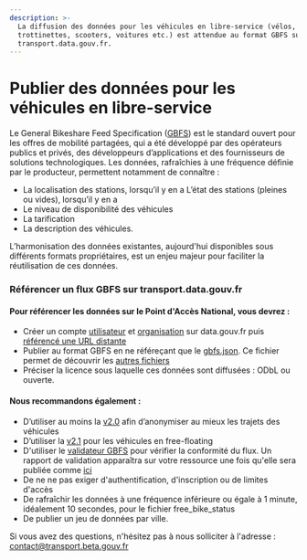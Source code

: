 ```yaml
---
description: >-
  La diffusion des données pour les véhicules en libre-service (vélos,
  trottinettes, scooters, voitures etc.) est attendue au format GBFS sur
  transport.data.gouv.fr.
---
```


# Publier des données pour les véhicules en libre-service

Le General Bikeshare Feed Specification ([GBFS](https://github.com/NABSA/gbfs)) est le standard ouvert pour les offres de mobilité partagées, qui a été développé par des opérateurs publics et privés, des développeurs d’applications et des fournisseurs de solutions technologiques. Les données, rafraîchies à une fréquence définie par le producteur, permettent notamment de connaître :&#x20;

* La localisation des stations, lorsqu’il y en a L’état des stations (pleines ou vides), lorsqu’il y en a&#x20;
* Le niveau de disponibilité des véhicules&#x20;
* La tarification&#x20;
* La description des véhicules. &#x20;

L’harmonisation des données existantes, aujourd'hui disponibles sous différents formats propriétaires, est un enjeu majeur pour faciliter la réutilisation de ces données.

### Référencer un flux GBFS sur transport.data.gouv.fr

#### Pour référencer les données sur le Point d'Accès National, vous devrez :&#x20;

* Créer un compte [utilisateur](https://doc.transport.data.gouv.fr/producteurs/comment-et-pourquoi-les-producteurs-de-donnees-utilisent-ils-le-pan/creer-un-compte-utilisateur-sur-data.gouv.fr) et [organisation](https://doc.transport.data.gouv.fr/producteurs/comment-et-pourquoi-les-producteurs-de-donnees-utilisent-ils-le-pan/creer-une-organisation-sur-data.gouv.fr) sur data.gouv.fr puis [référencé une URL distante ](https://doc.transport.data.gouv.fr/producteurs/comment-et-pourquoi-les-producteurs-de-donnees-utilisent-ils-le-pan/publier-un-jeu-de-donnees/1.-methode-transport.data.gouv.fr)
* Publier au format GBFS en ne référeçant que le [gbfs.json](https://github.com/NABSA/gbfs/blob/master/gbfs.md#gbfsjson). Ce fichier permet de découvrir les [autres fichiers](https://github.com/NABSA/gbfs/blob/master/gbfs.md#files)
* Préciser la licence sous laquelle ces données sont diffusées : ODbL ou ouverte.

#### Nous recommandons également :

* D’utiliser au moins la [v2.0](https://github.com/NABSA/gbfs/blob/v2.0/gbfs.md) afin d’anonymiser au mieux les trajets des véhicules&#x20;
* D’utiliser la [v2.1](https://github.com/NABSA/gbfs/blob/v2.1/gbfs.md) pour les véhicules en free-floating&#x20;
* D'utiliser le [validateur GBFS](https://transport.data.gouv.fr/tools/gbfs/analyze) pour vérifier la conformité du flux. Un rapport de validation apparaîtra sur votre ressource une fois qu'elle sera publiée comme [ici](https://transport.data.gouv.fr/datasets/trottinettes-bird-bordeaux/)
* De ne ne pas exiger d'authentification, d'inscription ou de limites d'accès
* De rafraîchir les données à une fréquence inférieure ou égale à 1 minute, idéalement 10 secondes, pour le fichier free\_bike\_status
* De publier un jeu de données par ville.&#x20;

Si vous avez des questions, n'hésitez pas à nous solliciter à l'adresse : [contact@transport.beta.gouv.fr](mailto:contact@transport.beta.gouv.fr)

